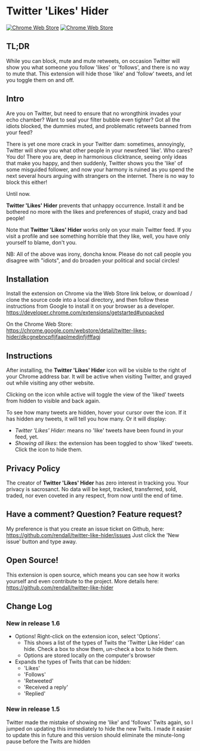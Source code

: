 # Twitter 'Likes' Hider

[![Chrome Web Store](https://img.shields.io/chrome-web-store/v/dkcgnebncpfljfaaplmedjnfjifffagj)](https://chrome.google.com/webstore/detail/twitter-likes-hider/dkcgnebncpfljfaaplmedjnfjifffagj)
[![Chrome Web Store](https://img.shields.io/chrome-web-store/price/dkcgnebncpfljfaaplmedjnfjifffagj)](https://chrome.google.com/webstore/detail/twitter-likes-hider/dkcgnebncpfljfaaplmedjnfjifffagj)

## TL;DR

While you can block, mute and mute retweets, on occasion Twitter will show you what someone you follow 'likes' or 'follows', and there is no way to mute that. This extension will hide those 'like' and 'follow' tweets, and let you toggle them on and off.

## Intro

Are you on Twitter, but need to ensure that no wrongthink invades your echo chamber? Want to seal your filter bubble even tighter? Got all the idiots blocked, the dummies muted, and problematic retweets banned from your feed?

There is yet one more crack in your Twitter dam: sometimes, annoyingly, Twitter will show you what other people in your newsfeed 'like'. Who cares? You do! There you are, deep in harmonious clicktrance, seeing only ideas that make you happy, and then suddenly, Twitter shows you the 'like' of some misguided follower, and now your harmony is ruined as you spend the next several hours arguing with strangers on the internet. There is no way to block this either!

Until now.

**Twitter 'Likes' Hider** prevents that unhappy occurrence. Install it and be bothered no more with the likes and preferences of stupid, crazy and bad people!

Note that **Twitter 'Likes' Hider** works only on your main Twitter feed. If you visit a profile and see something horrible that they like, well, you have only yourself to blame, don't you.

NB: All of the above was irony, doncha know. Please do not call people you disagree with "idiots", and do broaden your political and social circles!

## Installation

Install the extension on Chrome via the Web Store link below, or download / clone the source code into a local directory, and then follow these instructions from Google to install it on your browser as a developer. https://developer.chrome.com/extensions/getstarted#unpacked

On the Chrome Web Store:
https://chrome.google.com/webstore/detail/twitter-likes-hider/dkcgnebncpfljfaaplmedjnfjifffagj

## Instructions

After installing, the **Twitter 'Likes' Hider** icon will be visible to the right of your Chrome address bar. It will be active when visiting Twitter, and grayed out while visiting any other website.

Clicking on the icon while active will toggle the view of the 'liked' tweets from hidden to visible and back again.

To see how many tweets are hidden, hover your cursor over the icon. If it has hidden any tweets, it will tell you how many. Or it will display:

- _Twitter 'Likes' Hider_: means no 'like' tweets have been found in your feed, yet.
- _Showing all likes_: the extension has been toggled to show 'liked' tweets. Click the icon to hide them.

## Privacy Policy

The creator of **Twitter 'Likes' Hider** has zero interest in tracking you. Your privacy is sacrosanct. No data will be kept, tracked, transferred, sold, traded, nor even coveted in any respect, from now until the end of time.

## Have a comment? Question? Feature request?

My preference is that you create an issue ticket on Github, here: https://github.com/rendall/twitter-like-hider/issues Just click the 'New issue' button and type away.

## Open Source!

This extension is open source, which means you can see how it works yourself and even contribute to the project.
More details here: https://github.com/rendall/twitter-like-hider

## Change Log

### New in release 1.6

- Options! Right-click on the extension icon, select 'Options'.
  - This shows a list of the types of Twits the 'Twitter Like Hider' can hide. Check a box to show them, _un_-check a box to hide them.
  - Options are stored locally on the computer's browser
- Expands the types of Twits that can be hidden:
  - 'Likes'
  - 'Follows'
  - 'Retweeted'
  - 'Received a reply'
  - 'Replied'

### New in release 1.5

Twitter made the mistake of showing me 'like' and 'follows' Twits again, so I jumped on updating this immediately to hide the new Twits. I made it easier to update this in future and this version should eliminate the minute-long pause before the Twits are hidden
